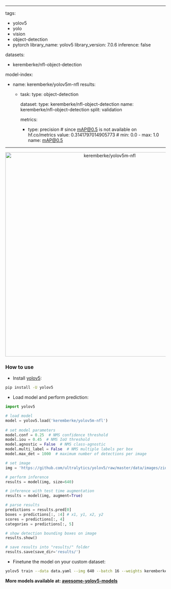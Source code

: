  
---
tags:
- yolov5
- yolo
- vision
- object-detection
- pytorch
library_name: yolov5
library_version: 7.0.6
inference: false

datasets:
- keremberke/nfl-object-detection

model-index:
- name: keremberke/yolov5m-nfl
  results:
  - task:
      type: object-detection

    dataset:
      type: keremberke/nfl-object-detection
      name: keremberke/nfl-object-detection
      split: validation

    metrics:
      - type: precision  # since mAP@0.5 is not available on hf.co/metrics
        value: 0.3141797014905773  # min: 0.0 - max: 1.0
        name: mAP@0.5
---

<div align="center">
  <img width="640" alt="keremberke/yolov5m-nfl" src="https://huggingface.co/keremberke/yolov5m-nfl/resolve/main/sample_visuals.jpg">
</div>

### How to use

- Install [yolov5](https://github.com/fcakyon/yolov5-pip):

```bash
pip install -U yolov5
```

- Load model and perform prediction:

```python
import yolov5

# load model
model = yolov5.load('keremberke/yolov5m-nfl')
  
# set model parameters
model.conf = 0.25  # NMS confidence threshold
model.iou = 0.45  # NMS IoU threshold
model.agnostic = False  # NMS class-agnostic
model.multi_label = False  # NMS multiple labels per box
model.max_det = 1000  # maximum number of detections per image

# set image
img = 'https://github.com/ultralytics/yolov5/raw/master/data/images/zidane.jpg'

# perform inference
results = model(img, size=640)

# inference with test time augmentation
results = model(img, augment=True)

# parse results
predictions = results.pred[0]
boxes = predictions[:, :4] # x1, y1, x2, y2
scores = predictions[:, 4]
categories = predictions[:, 5]

# show detection bounding boxes on image
results.show()

# save results into "results/" folder
results.save(save_dir='results/')
```

- Finetune the model on your custom dataset:

```bash
yolov5 train --data data.yaml --img 640 --batch 16 --weights keremberke/yolov5m-nfl --epochs 10
```

**More models available at: [awesome-yolov5-models](https://github.com/keremberke/awesome-yolov5-models)**
    